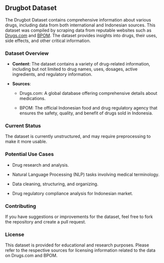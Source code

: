 ## Drugbot Dataset

The Drugbot Dataset contains comprehensive information about various drugs, including data from both international and Indonesian sources. This dataset was compiled by scraping data from reputable websites such as [Drugs.com](https://www.drugs.com) and [BPOM](https://cekbpom.pom.go.id/produk-obat). The dataset provides insights into drugs, their uses, side effects, and other critical information.

### Dataset Overview

- **Content**: The dataset contains a variety of drug-related information, including but not limited to drug names, uses, dosages, active ingredients, and regulatory information.

- **Sources**:

  - Drugs.com: A global database offering comprehensive details about medications.

  - BPOM: The official Indonesian food and drug regulatory agency that ensures the safety, quality, and benefit of drugs sold in Indonesia.

### Current Status

The dataset is currently unstructured, and may require preprocessing to make it more usable.

### Potential Use Cases

- Drug research and analysis.

- Natural Language Processing (NLP) tasks involving medical terminology.

- Data cleaning, structuring, and organizing.

- Drug regulatory compliance analysis for Indonesian market.

### Contributing

If you have suggestions or improvements for the dataset, feel free to fork the repository and create a pull request.

### License

This dataset is provided for educational and research purposes. Please refer to the respective sources for licensing information related to the data on Drugs.com and BPOM.
